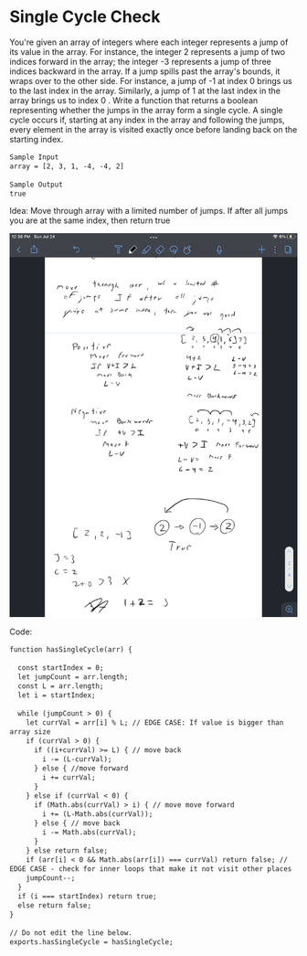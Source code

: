 # Single Cycle Check

You're given an array of integers where each integer represents a jump of its value in the array. For
instance, the integer 2 represents a jump of two indices forward in the array; the integer -3 represents
a jump of three indices backward in the array.
If a jump spills past the array's bounds, it wraps over to the other side. For instance, a jump of -1 at
index 0 brings us to the last index in the array. Similarly, a jump of 1 at the last index in the array
brings us to index 0 .
Write a function that returns a boolean representing whether the jumps in the array form a single cycle. A
single cycle occurs if, starting at any index in the array and following the jumps, every element in the array
is visited exactly once before landing back on the starting index.

```
Sample Input
array = [2, 3, 1, -4, -4, 2]

Sample Output
true
```

Idea: Move through array with a limited number of jumps. If after all jumps you are at the same index, then return true

![](/Hard/single_cycle_check/sincle_cycle.png)

Code: 

```
function hasSingleCycle(arr) {
  
  const startIndex = 0;
  let jumpCount = arr.length;
  const L = arr.length;
  let i = startIndex;

  while (jumpCount > 0) {
    let currVal = arr[i] % L; // EDGE CASE: If value is bigger than array size 
    if (currVal > 0) {
      if ((i+currVal) >= L) { // move back
        i -= (L-currVal);
      } else { //move forward
        i += currVal;
      }
    } else if (currVal < 0) {
      if (Math.abs(currVal) > i) { // move move forward
        i += (L-Math.abs(currVal));
      } else { // move back
        i -= Math.abs(currVal);
      }
    } else return false;
    if (arr[i] < 0 && Math.abs(arr[i]) === currVal) return false; // EDGE CASE - check for inner loops that make it not visit other places
    jumpCount--;
  }
  if (i === startIndex) return true;
  else return false;
}

// Do not edit the line below.
exports.hasSingleCycle = hasSingleCycle;

```
